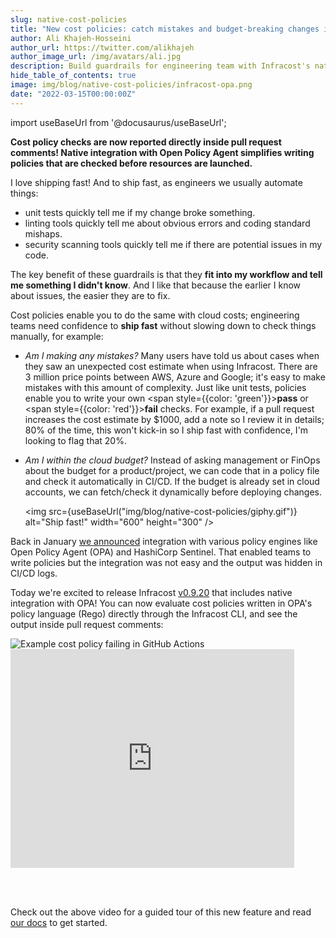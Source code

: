 ```yaml
---
slug: native-cost-policies
title: "New cost policies: catch mistakes and budget-breaking changes in CI"
author: Ali Khajeh-Hosseini
author_url: https://twitter.com/alikhajeh
author_image_url: /img/avatars/ali.jpg
description: Build guardrails for engineering team with Infracost's native Open Policy Agent support.
hide_table_of_contents: true
image: img/blog/native-cost-policies/infracost-opa.png
date: "2022-03-15T00:00:00Z"
---
```


import useBaseUrl from '@docusaurus/useBaseUrl';

**Cost policy checks are now reported directly inside pull request comments! Native integration with Open Policy Agent simplifies writing policies that are checked before resources are launched.**

<!--truncate-->

I love shipping fast! And to ship fast, as engineers we usually automate things: 
- unit tests quickly tell me if my change broke something.
- linting tools quickly tell me about obvious errors and coding standard mishaps.
- security scanning tools quickly tell me if there are potential issues in my code.

The key benefit of these guardrails is that they **fit into my workflow and tell me something I didn't know**. And I like that because the earlier I know about issues, the easier they are to fix.

Cost policies enable you to do the same with cloud costs; engineering teams need confidence to **ship fast** without slowing down to check things manually, for example:
- *Am I making any mistakes?* Many users have told us about cases when they saw an unexpected cost estimate when using Infracost. There are 3 million price points between AWS, Azure and Google; it's easy to make mistakes with this amount of complexity. Just like unit tests, policies enable you to write your own <span style={{color: 'green'}}><strong>pass</strong></span> or <span style={{color: 'red'}}><strong>fail</strong></span> checks. For example, if a pull request increases the cost estimate by $1000, add a note so I review it in details; 80% of the time, this won't kick-in so I ship fast with confidence, I'm looking to flag that 20%.
- *Am I within the cloud budget?* Instead of asking management or FinOps about the budget for a product/project, we can code that in a policy file and check it automatically in CI/CD. If the budget is already set in cloud accounts, we can fetch/check it dynamically before deploying changes.

  <img src={useBaseUrl("img/blog/native-cost-policies/giphy.gif")} alt="Ship fast!" width="600" height="300" />

Back in January [we announced](/blog/cloud-cost-policies/) integration with various policy engines like Open Policy Agent (OPA) and HashiCorp Sentinel. That enabled teams to write policies but the integration was not easy and the output was hidden in CI/CD logs.

Today we're excited to release Infracost [v0.9.20](/docs/#1-install-infracost) that includes native integration with OPA! You can now evaluate cost policies written in OPA's policy language (Rego) directly through the Infracost CLI, and see the output inside pull request comments:

<div className="img-box">
  <img 
      src={useBaseUrl("img/screenshots/policy-failure-github.png")} 
      alt="Example cost policy failing in GitHub Actions"/>
</div>

<iframe width="90%" height="350" src="https://www.youtube.com/embed/jFv9Gi_Vfyo" title="YouTube video player" frameBorder={0} allow="accelerometer; autoplay; clipboard-write; encrypted-media; gyroscope; picture-in-picture" allowFullScreen={true}></iframe>

<br/><br/>

Check out the above video for a guided tour of this new feature and read [our docs](/docs/features/cost_policies/) to get started.
